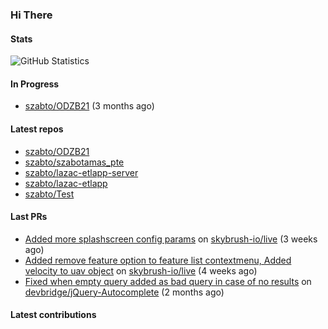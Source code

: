 ### Hi There

#### Stats

![GitHub Statistics](https://github-readme-stats.vercel.app/api?username=szabto&show_icons=true&count_private=true&hide_title=true&theme=transparent)

#### In Progress

- [szabto/ODZB21](https://github.com/szabto/ODZB21) (3 months ago)

#### Latest repos

- [szabto/ODZB21](https://github.com/szabto/ODZB21)
- [szabto/szabotamas_pte](https://github.com/szabto/szabotamas_pte)
- [szabto/lazac-etlapp-server](https://github.com/szabto/lazac-etlapp-server)
- [szabto/lazac-etlapp](https://github.com/szabto/lazac-etlapp)
- [szabto/Test](https://github.com/szabto/Test)

#### Last PRs

- [Added more splashscreen config params](https://github.com/skybrush-io/live/pull/30) on [skybrush-io/live](https://github.com/skybrush-io/live) (3 weeks ago)
- [Added remove feature option to feature list contextmenu, Added velocity to uav object](https://github.com/skybrush-io/live/pull/29) on [skybrush-io/live](https://github.com/skybrush-io/live) (4 weeks ago)
- [Fixed when empty query added as bad query in case of no results](https://github.com/devbridge/jQuery-Autocomplete/pull/845) on [devbridge/jQuery-Autocomplete](https://github.com/devbridge/jQuery-Autocomplete) (2 months ago)

#### Latest contributions



